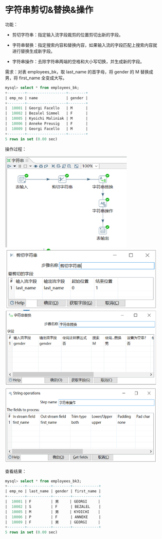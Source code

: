 # 字符串剪切&替换&操作

功能：

- 剪切字符串：指定输入流字段裁剪的位置剪切出新的字段。

- 字符串替换：指定搜索内容和替换内容，如果输入流的字段匹配上搜索内容就进行替换生成新字段。

- 字符串操作：去除字符串两端的空格和大小写切换，并生成新的字段。

需求：对表 employees_bk，取 last_name 的首字母，将 gender 的 M 替换成 男，将 first_name 全变成大写。

```sql
mysql> select * from employees_bk;
+--------+------------------+--------+
| emp_no | name             | gender |
+--------+------------------+--------+
|  10001 | Georgi Facello   | M      |
|  10002 | Bezalel Simmel   | F      |
|  10005 | Kyoichi Maliniak | M      |
|  10006 | Anneke Preusig   | F      |
|  10009 | Georgi Facello   | M      |
+--------+------------------+--------+
5 rows in set (0.00 sec)
```

操作过程：

<img src="../image/kettle字符串剪切替换操作01.png" alt="kettle字符串剪切替换操作01" height="300" width="400" >

<img src="../image/kettle字符串剪切替换操作02.png" alt="kettle字符串剪切替换操作02" height="200" width="500" >

<img src="../image/kettle字符串剪切替换操作03.png" alt="kettle字符串剪切替换操作03" height="250" width="500" >

<img src="../image/kettle字符串剪切替换操作04.png" alt="kettle字符串剪切替换操作04" height="250" width="500" >

查看结果：

```sql
mysql> select * from employees_bk3;
+--------+-----------+--------+------------+
| emp_no | last_name | gender | first_name |
+--------+-----------+--------+------------+
|  10001 | F         | 男     | GEORGI     |
|  10002 | S         | F      | BEZALEL    |
|  10005 | M         | 男     | KYOICHI    |
|  10006 | P         | F      | ANNEKE     |
|  10009 | F         | 男     | GEORGI     |
+--------+-----------+--------+------------+
5 rows in set (0.00 sec)

```